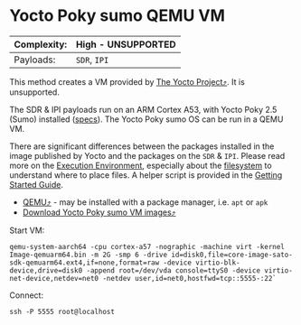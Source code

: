 # Yocto Poky sumo QEMU VM

|Complexity:|High - UNSUPPORTED|
|-|-|
|Payloads:|`SDR`, `IPI`|

This method creates a VM provided by [The Yocto Project⤴](http://www.yoctoproject.org/). It is unsupported.

The SDR & IPI payloads run on an ARM Cortex A53, with Yocto Poky 2.5 (Sumo) installed ([specs](../#payload-specifications)). The Yocto Poky sumo OS can be run in a QEMU VM.

There are significant differences between the packages installed in the image published by Yocto and the packages on the `SDR` & `IPI`. Please read more on the [Execution Environment](../../ExecutionEnvironment.md), especially about the [filesystem](../../ExecutionEnvironment.md#filesystem) to understand where to place files. A helper script is provided in the [Getting Started Guide](../../GettingStarted.md).


 * [QEMU⤴](https://www.qemu.org/) - may be installed with a package manager, i.e. `apt` or `apk`
 * [Download Yocto Poky sumo VM images⤴](http://downloads.yoctoproject.org/releases/yocto/yocto-2.5/machines/qemu/qemuarm64/)

Start VM:

```
qemu-system-aarch64 -cpu cortex-a57 -nographic -machine virt -kernel Image-qemuarm64.bin -m 2G -smp 6 -drive id=disk0,file=core-image-sato-sdk-qemuarm64.ext4,if=none,format=raw -device virtio-blk-device,drive=disk0 -append root=/dev/vda console=ttyS0 -device virtio-net-device,netdev=net0 -netdev user,id=net0,hostfwd=tcp::5555-:22`
```

Connect:

```
ssh -P 5555 root@localhost
```
